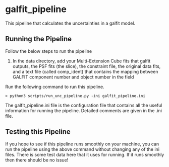 # galfit_pipeline

This pipeline that calculates the uncertainties in a galfit model. 


## Running the Pipeline

Follow the below steps to run the pipeline

1. In the data directory, add your Multi-Extension Cube fits that galfit outputs, the PSF fits (the slice), the constraint file, the original data fits, and a text file (called comp_ident) that contains the mapping between GALFIT component number and object number in the field



Run the following command to run this pipeline. 
```
> python3 scripts/run_unc_pipeline.py -ini galfit_pipeline.ini
```
The galfit_pipeline.ini file is the configuration file that contains all the useful information for running the pipeline. Detailed comments are given in the .ini file. 

## Testing this Pipeline

If you hope to see if this pipeline runs smoothly on your machine, you can run the pipeline using the above command without changing any of the ini files. There is some test data here that it uses for running. If it runs smoothly then there should be no issue!



